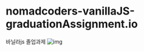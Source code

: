 # nomadcoders-vanillaJS-graduationAssignment.io
바닐라js 졸업과제
![img](https://user-images.githubusercontent.com/91870110/147415855-b4b1f9f0-d4f6-4001-9cad-dd4c62f90e1e.png)
